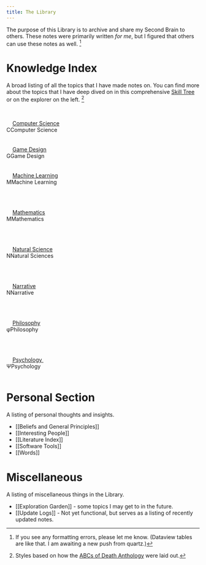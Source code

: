 ```yaml
---
title: The Library
---
```

The purpose of this Library is to archive and share my Second Brain to others. These notes were primarily written *for me*, but I figured that others can use these notes as well. [^1]

[^1]: If you see any formatting errors, please let me know. (Dataview tables are like that. I am awaiting a new push from quartz.)
# Knowledge Index
A broad listing of all the topics that I have made notes on. You can find more about the topics that I have deep dived on in this comprehensive [Skill Tree](https://whimsical.com/ontology-tree-Q29jMHUucE2kwACJfxrp1n) or on the explorer on the left. [^2]

[^2]: Styles based on how the [ABCs of Death Anthology](https://scp-wiki.wikidot.com/scp-anthology-hub) were laid out.

<div class="custom-index-container">

    <div class="custom-index-card">
	    <a href="/details/computer-science">Computer Science</a>
        <img src=""  class="image">
        <div class="custom-index-title"><span>C</span><span>Computer Science</span></div>
    </div>
    
    <div class="custom-index-card">
	    <a href="/details/creativity/game-design">Game Design</a>
        <img src=""  class="image">
        <div class="custom-index-title"><span>G</span><span>Game Design</span></div>
    </div>
    
    <div class="custom-index-card">
	    <a href="/details/machine-learning">Machine Learning</a>
        <img src=""  class="image">
        <div class="custom-index-title"><span>M</span><span>Machine Learning</span></div>
    </div>

    <div class="custom-index-card">
	    <a href="/mathematics">Mathematics</a>
        <img src=""  class="image">
        <div class="custom-index-title"><span>M</span><span>Mathematics</span></div>
    </div>

       <div class="custom-index-card">
	    <a href="/natural-sciences">Natural Science</a>
        <img src=""  class="image">
        <div class="custom-index-title"><span>N</span><span>Natural Sciences</span></div>
    </div>

    <div class="custom-index-card">
	    <a href="/creativity/writing">Narrative</a>
        <img src=""  class="image">
        <div class="custom-index-title"><span>N</span><span>Narrative</span></div>
    </div>

    <div class="custom-index-card">
	    <a href="/philosophy">Philosophy</a>
        <img src=""  class="image">
        <div class="custom-index-title"><span>φ</span><span>Philosophy</span></div>
    </div>

    <div class="custom-index-card">
	    <a href="/psychology">Psychology </a>
        <img src=""  class="image">
        <div class="custom-index-title"><span>Ψ</span><span>Psychology</span></div>
    </div>
</div>


# Personal Section
A listing of personal thoughts and insights.

* [[Beliefs and General Principles]]
* [[Interesting People]]
* [[Literature Index]]
* [[Software Tools]]
* [[Words]]

# Miscellaneous 
A listing of miscellaneous things in the Library.

* [[Exploration Garden]] - some topics I may get to in the future.
* [[Update Logs]] - Not yet functional, but serves as a listing of recently updated notes.